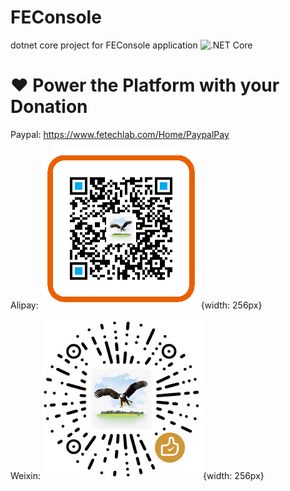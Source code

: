 # FEConsole
dotnet core project for FEConsole application
![.NET Core](https://github.com/alpha-executive/netcorestart/workflows/.NET%20Core/badge.svg)


# ❤ Power the Platform with your Donation
Paypal:
https://www.fetechlab.com/Home/PaypalPay

Alipay:
![Alipay](./FE.Creator.PCenter/wwwroot/images/alipay.png){width: 256px}

Weixin:
![Weixin](./FE.Creator.PCenter/wwwroot/images/wechatpay.png){width: 256px}
